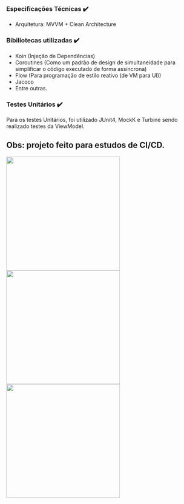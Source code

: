 ### Especificações Técnicas ✔️
- Arquitetura: MVVM + Clean Architecture
### Bibiliotecas utilizadas ✔️
- Koin (Injeção de Dependências)
- Coroutines (Como um padrão de design de simultaneidade para simplificar o código executado de forma assíncrona)
- Flow (Para programação de estilo reativo (de VM para UI))
- Jacoco
- Entre outras.
### Testes Unitários ✔️
Para os testes Unitários, foi utilizado JUnit4, MockK e Turbine sendo realizado testes da ViewModel.
## Obs: projeto feito para estudos de CI/CD.
<img src="https://github.com/user-attachments/assets/e45f50e0-1213-46c4-9689-1bbd65b38911" width="300"/>
<img src="https://github.com/user-attachments/assets/f2e84700-4220-48d4-a12e-d2896f7797a5" width="300"/>
<img src="https://github.com/user-attachments/assets/c6cc39de-831a-4223-b814-466acda4db1e" width="300"/>
